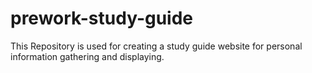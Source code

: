 # prework-study-guide
This Repository is used for creating a study guide website for personal information gathering and displaying.
